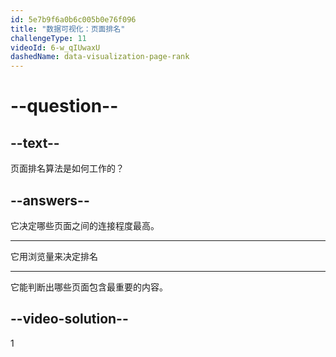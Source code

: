 ```yaml
---
id: 5e7b9f6a0b6c005b0e76f096
title: "数据可视化：页面排名"
challengeType: 11
videoId: 6-w_qIUwaxU
dashedName: data-visualization-page-rank
---
```


# --question--

## --text--

页面排名算法是如何工作的？

## --answers--

它决定哪些页面之间的连接程度最高。

---

它用浏览量来决定排名

---

它能判断出哪些页面包含最重要的内容。

## --video-solution--

1
